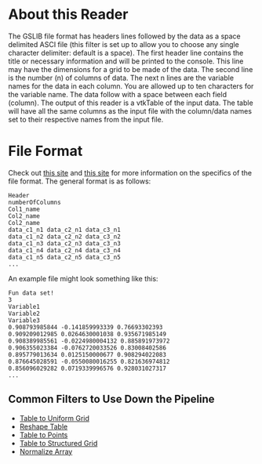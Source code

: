 # About this Reader
The GSLIB file format has headers lines followed by the data as a space delimited ASCI file (this filter is set up to allow you to choose any single character delimiter: default is a space). The first header line contains the title or necessary information and will be printed to the console. This line may have the dimensions for a grid to be made of the data. The second line is the number (n) of columns of data. The next n lines are the variable names for the data in each column. You are allowed up to ten characters for the variable name. The data follow with a space between each field (column). The output of this reader is a vtkTable of the input data. The table will have all the same columns as the input file with the column/data names set to their respective names from the input file.

# File Format
Check out [this site](https://cals.arizona.edu/PLP/GIS/Case_Study_Af/GeoEAS/fileformat.html) and [this site](http://www.gslib.com/gslib_help/format.html) for more information on the specifics of the file format. The general format is as follows:
```
Header
numberOfColumns
Col1_name
Col2_name
Col2_name
data_c1_n1 data_c2_n1 data_c3_n1
data_c1_n2 data_c2_n2 data_c3_n2
data_c1_n3 data_c2_n3 data_c3_n3
data_c1_n4 data_c2_n4 data_c3_n4
data_c1_n5 data_c2_n5 data_c3_n5
...
```

An example file might look something like this:
```
Fun data set!
3
Variable1
Variable2
Variable3
0.908793985844 -0.141859993339 0.76693302393
0.909209012985 0.0264630001038 0.935671985149
0.908389985561 -0.0224980004132 0.885891973972
0.906355023384 -0.0762720033526 0.83008402586
0.895779013634 0.0125150000677 0.908294022083
0.876645028591 -0.0550080016255 0.821636974812
0.856096029282 0.0719339996576 0.928031027317
...
```

## Common Filters to Use Down the Pipeline
- [Table to Uniform Grid](Table-to-Uniform-Grid)
- [Reshape Table](Reshape-Table)
- [Table to Points](https://www.paraview.org/Wiki/ParaView/Users_Guide/List_of_filters#Table_To_Points)
- [Table to Structured Grid](https://www.paraview.org/Wiki/ParaView/Users_Guide/List_of_filters#Table_To_Structured_Grid)
- [Normalize Array](Normalize-Array)
